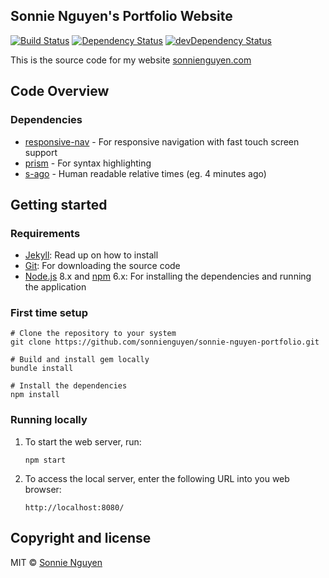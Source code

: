 ## Sonnie Nguyen's Portfolio Website

[![Build Status](https://travis-ci.org/sonnienguyen/sonnie-nguyen-portfolio.svg?master)][travis-url]
[![Dependency Status](https://david-dm.org/sonnienguyen/sonnie-nguyen-portfolio.svg?theme=shields.io)][dependency-url]
[![devDependency Status](https://david-dm.org/sonnienguyen/sonnie-nguyen-portfolio/dev-status.svg?theme=shields.io)][devdependency-url]

This is the source code for my website [sonnienguyen.com]

## Code Overview

### Dependencies

- [responsive-nav](https://github.com/viljamis/responsive-nav.js) - For responsive navigation with fast touch screen support
- [prism](https://github.com/PrismJS/prism) - For syntax highlighting
- [s-ago](https://github.com/sebastiansandqvist/s-ago) - Human readable relative times (eg. 4 minutes ago)

## Getting started

### Requirements

- [Jekyll][jekyll-url]: Read up on how to install
- [Git][git-url]: For downloading the source code
- [Node.js][nodejs-url] 8.x and [npm][npm-url] 6.x: For installing the dependencies and running the application

### First time setup

```shell
# Clone the repository to your system
git clone https://github.com/sonnienguyen/sonnie-nguyen-portfolio.git

# Build and install gem locally
bundle install

# Install the dependencies
npm install
```

### Running locally

1. To start the web server, run:

    ```shell
    npm start
    ```

2. To access the local server, enter the following URL into you web browser:

    ```text
    http://localhost:8080/
    ```

## Copyright and license

MIT © [Sonnie Nguyen][sonnienguyen.com]

[dependency-url]: https://david-dm.org/sonnienguyen/sonnie-nguyen-portfolio
[devdependency-url]: https://david-dm.org/sonnienguyen/sonnie-nguyen-portfolio#info=devDependencies
[git-url]: https://git-scm.com/
[jekyll-url]: https://jekyllrb.com/
[license]: https://github.com/sonnienguyen/sonnie-nguyen-portfolio/blob/master/LICENSE
[nodejs-url]: https://nodejs.org/
[npm-url]: https://www.npmjs.com/
[sonnienguyen.com]: https://sonnienguyen.com/
[travis-url]: https://travis-ci.org/sonnienguyen/sonnie-nguyen-portfolio
